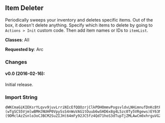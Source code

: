 ## Item Deleter

Periodically sweeps your inventory and deletes specific items. Out of the box,
it doesn't delete anything. Specify which items to delete by going to `Actions >
Init` custom code. Then add item names or IDs to `itemList`.

**Classes**: All

**Requested by**: Arc

### Changes

#### v0.0 (2016-02-16):

Initial release.

### Import String

    dWKCmaGiKIEKsrYLqvv9juvLrriNIcEfQQOzrjClkPDHOmmvPogsvldvLNHimnufDnKcBtPO(gQQW4qerNdrvwhIO4EeQ9HisoifsluPcpuPWePeDrerPnIOs9rufgPsrCsePvQQMjIQ6MiIu7uvIFIicdfrfwkIOQNsrtffUQsrQVIOIolIOYBvQu3vPs2lv(lsjdgoSkwmfQhtPMmbxM0MvfFwPQrJIonrRgvv61kv0Sr42OYUPQFRKHRuA5Q0ZrY0vCDuA7iL67OknEvjDEKkVNcrZhrLCFke2VSJEhdNPGJHZ8ypYLNYXWzk9YXXWzAZsnloNPvRHnrVAqsf4LPE1aDl2Ww2jmm1GCuoQaDl2aVh)eeucDubYcKCl2G9Xhoccbvom1ByyQb5OCbsTmisjBpzb6PNeKK8rVHW6ggMAqokxWF40GiLS9KfO5ooZOxviq6D5dBY6kOHnrj40HMgilqY(6HBlHsfoxnS9UOTuqfSi8Okr45QAywbbLqhnmmvoY6tSSpeb5OCKVKAcIdgz)qie4jFV5jFV3m5zr)qieOjpo0fmkfvG0r5OPf9nI(wTgiNm1HPEdNGnZZe4ukQZEn4xJ8rAFg5YhOyUyjecgRbbj1wIdDQqFRwd8Yu9HHPKkqo1Zonk79eeucDuQWXhKJYrwFIL9Hiy8lRr(qxqCyUSA)(wTgSC55VjmlwBMHJNUHP0VpySsS4nWuVAG1tOuub6wSHD6x8g4L5zc0Ty5VRgews)EY63NyzFicuZ9zD5otqCGAUs)EYEwxUZ0VpXY(qemAqC4WEp0s90UpXY(qeM3bXH39jw2hIGXN9bXH397tSSpeb5OCKAjdLASiihL7LdNYqPMG4GrAewemsJOF)N1nidId0BrytjhLJ8Lutqy1pecbIL9HiihLlioihLJ8LuZUL7QFiecYNWq3wvKCuodbXId00ZYzSEPzyyQ((HqiecHGCuosTKHsn7wok3UcIdZLv7hcHGsqP9dHqiecb5OCVC4ugk1SB5OC7kiomxwTFiecQxOV6f633Q1GLlLkqXRQBdpRBW4Z(GSVvRbsEDyVEQWCz1G8jqXCXsie4w0wdZk41xNGXN9weEoeuAq(e8RHS(el7dr4H1BpYLpqXRQBfjn0pecbRwdwU883eewbkEvDBq(e2sCOtVbMhQWwP9ovHa72WXhKJY1pecbRwdIOKEBnqoK27KD7gl)CKE9s6OCIme4vsqeU6wIJTgKJH(HqiqSSpebB2l16geh4HoBWEPwxs9plrg6hcHG8jyZEPw3WWu99dHqiecHRoSxF45qqP9dHqq9c9dHqydc9C3G9sTUImeSAnS9Cp(L80pecH(HqiqSSpebFqCGh6SXYphPxVVWYzsSgkrsd9dHqq(e8Rj4ddt13pecHqieU6WE99dHqq9c9dHq4zDd8BqCGElc(GWQFiecHqiqSSpebPqqCGh6SXYphPxVKokhPwksArGFn0pecHqieKpbPqyyQ((HqiecHqiecel7drWF40G4ap0H0r5i1)Sejfm0pecHqiecHqq(eKJYrQLmuQz3sHDfw3GCuUxoCkdLA2T)WP7kmmvF)qiecHqiecHqieihs7DYUDJLFosVEjDuorslc8RH(HqiecHqiecHqiyPsOJUb7LADjDuorg6hcHqiecHqiecHWge65Ub7LADfzOFiecHqiecHqiecYNGXVSg5dDHHP67hcHqiecHqiecHqiecBVs)iIAUpRl3ze1pecHqiecHqiecHqiecHqiecbAsUSFEEEEEE)M0r5cckHoQajd56g4FQGi5OCKAzG)fmqtl6hcHqiecHqiecHqiecHqiecHWSOMR0VxK)WPgSiifmyOFiecHqiecHqiecQxOFiecHqiecHG6f6hcHqiecQxOFiecQxOFiecxDyV(WCz1(QxOFFIL9Hi8W6Th5YhSzPMfhd91rKH(HqiqSSpeHjioWdDyi5urg6hcHaXY(qeUkflX0pecb5tycwdZ7ajvG(WWu99dHqiecH5DqCy6hcHqiecxLILycIdu8Q6wrgF2BOFiecHqiiFcxLILycdt13pecHqiecHqW4Z(G4GiJp7dIfhEzttstRDyuEqltYNKGHPHWXleEhw3GiJp7d8Za9g6hcHqiecQxOFiecQxOV6f6BuYSzPMfhd91jioyZsnlog6Rt)(9DMclAzZsnlo3oCJBCM2SuZIJH(64mFy92JC5fz4Qd71hoS3dTupTjZMLAwCm0xhrguVGZuqPSDMg9AhO9BYEh47n9B26B(Ss)MDMcsQTeh6yOVoot(32zYuL7zooYnpPXBsSzsqcEsJ38rc(b5rd(CpwPbFotPGZK0r5cwQe6OxNP0lhAzV42sOJk4EHENjX6i4y4mfKppsBwIHohdNjhlXiDmCJBCMph7rU8ogotowIr6y4g34mVhB1XWzYXsmshd34gN5DrOogotowIr6y4g34mNdH6hhdNjhlXiDmCJBCJZ0ZYX4k3VxVuUxO3zE19YLNbDBvN5OVooZ5k3VxVogotL2QFCMBS8cYrU8uoZHUTQZKAodlLZK1R0w9JZ8WolNjlLsRdbVh6OMlR62HZKLsPfRxoUD4gNjVsHHPJCZtA8MeBMeKGN04nFKGFqE0Gp3JvAWNBCMCotbNjLZKpYONS3Krp55mPT7f65jF07gNd
     
